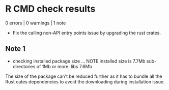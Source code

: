 # R CMD check results

0 errors | 0 warnings | 1 note

* Fix the calling non-API entry points issue by upgrading the rust crates.


## Note 1

* checking installed package size ... NOTE
  installed size is  7.7Mb
  sub-directories of 1Mb or more:
    libs   7.6Mb

The size of the package can't be reduced further as it has to bundle
all the Rust cates dependencies to avoid the downloading during
installation issue.
